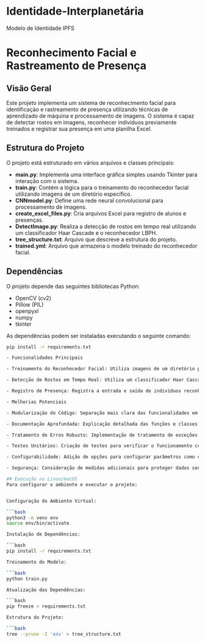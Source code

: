 # Identidade-Interplanetária

Modelo de Identidade IPFS

# Reconhecimento Facial e Rastreamento de Presença

## Visão Geral

Este projeto implementa um sistema de reconhecimento facial para identificação e rastreamento de presença utilizando técnicas de aprendizado de máquina e processamento de imagens. O sistema é capaz de detectar rostos em imagens, reconhecer indivíduos previamente treinados e registrar sua presença em uma planilha Excel.

## Estrutura do Projeto

O projeto está estruturado em vários arquivos e classes principais:

- **main.py**: Implementa uma interface gráfica simples usando Tkinter para interação com o sistema.
- **train.py**: Contém a lógica para o treinamento do reconhecedor facial utilizando imagens de um diretório específico.
- **CNNmodel.py**: Define uma rede neural convolucional para processamento de imagens.
- **create_excel_files.py**: Cria arquivos Excel para registro de alunos e presenças.
- **DetectImage.py**: Realiza a detecção de rostos em tempo real utilizando um classificador Haar Cascade e o reconhecedor LBPH.
- **tree_structure.txt**: Arquivo que descreve a estrutura do projeto.
- **trained.yml**: Arquivo que armazena o modelo treinado do reconhecedor facial.

## Dependências

O projeto depende das seguintes bibliotecas Python:

- OpenCV (cv2)
- Pillow (PIL)
- openpyxl
- numpy
- tkinter

As dependências podem ser instaladas executando o seguinte comando:

```bash
pip install -r requirements.txt

- Funcionalidades Principais

- Treinamento do Reconhecedor Facial: Utiliza imagens de um diretório para treinar um modelo de reconhecimento facial.

- Detecção de Rostos em Tempo Real: Utiliza um classificador Haar Cascade para detectar rostos em vídeo ao vivo.

- Registro de Presença: Registra a entrada e saída de indivíduos reconhecidos em uma planilha Excel.

- Melhorias Potenciais

- Modularização do Código: Separação mais clara das funcionalidades em módulos reutilizáveis.

- Documentação Aprofundada: Explicação detalhada das funções e classes em comentários no código.

- Tratamento de Erros Robusto: Implementação de tratamento de exceções para melhor robustez.

- Testes Unitários: Criação de testes para verificar o funcionamento correto das funcionalidades.

- Configurabilidade: Adição de opções para configurar parâmetros como caminhos de diretório e arquivos.

- Segurança: Consideração de medidas adicionais para proteger dados sensíveis e prevenir vulnerabilidades.

## Execução no Linux/macOS
Para configurar o ambiente e executar o projeto:


Configuração do Ambiente Virtual:

```bash
python3 -m venv env
source env/bin/activate

Instalação de Dependências:

```bash
pip install -r requirements.txt

Treinamento do Modelo:

```bash
python train.py

Atualização das Dependências:

```bash
pip freeze > requirements.txt

Estrutura do Projeto:

```bash
tree --prune -I 'env' > tree_structure.txt
